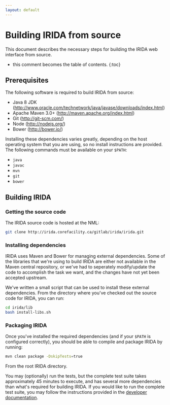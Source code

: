 ```yaml
---
layout: default
---
```


Building IRIDA from source
==========================

This document describes the necessary steps for building the IRIDA web interface from source.

* this comment becomes the table of contents.
{:toc}

Prerequisites
-------------

The following software is required to build IRIDA from source:

* Java 8 JDK (http://www.oracle.com/technetwork/java/javase/downloads/index.html)
* Apache Maven 3.0+ (http://maven.apache.org/index.html)
* Git (http://git-scm.com/)
* Node (http://nodejs.org/)
* Bower (http://bower.io/)

Installing these dependencies varies greatly, depending on the host operating system that you are using, so no install instructions are provided. The following commands must be available on your `$PATH`:

* `java`
* `javac`
* `mvn`
* `git`
* `bower`

Building IRIDA
--------------

### Getting the source code

The IRIDA source code is hosted at the NML:

```bash
git clone http://irida.corefacility.ca/gitlab/irida/irida.git
```

### Installing dependencies

IRIDA uses Maven and Bower for managing external dependencies. Some of the libraries that we're using to build IRIDA are either not available in the Maven central repository, or we've had to seperately modify/update the code to accomplish the task we want, and the changes have not yet been accepted upstream.

We've written a small script that can be used to install these external dependencies. From the directory where you've checked out the source code for IRIDA, you can run:

```bash
cd irida/lib
bash install-libs.sh
```

### Packaging IRIDA
Once you've installed the required dependencies (and if your `$PATH` is configured correctly), you should be able to compile and package IRIDA by running:

```bash
mvn clean package -DskipTests=true
```

From the root IRIDA directory.

You may (optionally) run the tests, but the complete test suite takes approximately 45 minutes to execute, and has several more dependencies than what's required for building IRIDA. If you would like to run the complete test suite, you may follow the instructions provided in the [developer documentation](../../../developer/setup).
